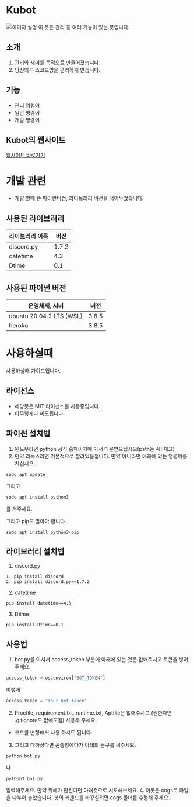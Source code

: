 <!--
MIT License

Copyright (c) 2021 siwoo131

Permission is hereby granted, free of charge, to any person obtaining a copy
of this software and associated documentation files (the "Software"), to deal
in the Software without restriction, including without limitation the rights
to use, copy, modify, merge, publish, distribute, sublicense, and/or sell
copies of the Software, and to permit persons to whom the Software is
furnished to do so, subject to the following conditions:

The above copyright notice and this permission notice shall be included in all
copies or substantial portions of the Software.

THE SOFTWARE IS PROVIDED "AS IS", WITHOUT WARRANTY OF ANY KIND, EXPRESS OR
IMPLIED, INCLUDING BUT NOT LIMITED TO THE WARRANTIES OF MERCHANTABILITY,
FITNESS FOR A PARTICULAR PURPOSE AND NONINFRINGEMENT. IN NO EVENT SHALL THE
AUTHORS OR COPYRIGHT HOLDERS BE LIABLE FOR ANY CLAIM, DAMAGES OR OTHER
LIABILITY, WHETHER IN AN ACTION OF CONTRACT, TORT OR OTHERWISE, ARISING FROM,
OUT OF OR IN CONNECTION WITH THE SOFTWARE OR THE USE OR OTHER DEALINGS IN THE
SOFTWARE.
-->

# Kubot
![이미지 설명](https://cdn.discordapp.com/attachments/713612619591712851/856842495006736414/discord.png)
이 봇은 관리 등 여러 기능이 있는 봇입니다.

## 소개
1. 관리와 재미를 목적으로 만들어졌습니다.
2. 당신의 디스코드방을 편리하게 만듭니다.

## 기능
+ 관리 명령어
+ 일반 명령어
+ 개발 명령어

## Kubot의 웹사이트
[웹사이트 바로가기](https://kubot.netlify.app/)

# 개발 관련
+ 개발 할때 쓴 파이썬버전, 라이브러리 버전을 적어두었습니다.

## 사용된 라이브러리
|라이브러리 이름|버전|
|--|--|
|discord.py|1.7.2|
|datetime|4.3|
|Dtime|0.1|

## 사용된 파이썬 버전
|운영체제, 서버|버전|
|--|--|
|ubuntu 20.04.2 LTS (WSL)|3.8.5|
|heroku|3.8.5|

# 사용하실때
사용하살때 가이드입니다.

## 라이선스
- 해당봇은 MIT 라이선스를 사용중입니다.
- 아무렇게나 써도됩니다.

## 파이썬 설치법
1. 윈도우라면 python 공식 홈페이지에 가서 다운받으십시오(path는 꼭! 체크)
2. 만약 리눅스라면 기본적으로 깔려있을껍니다. 만약 아니라면 아래에 있는 명령어를 치십시오.
```
sudo apt update
```
그리고
```
sudo apt install python3
```
를 쳐주세요.

그리고 pip도 깔아야 합니다.
```
sudo apt install python3-pip
```

## 라이브러리 설치법
1. discord.py
```
1. pip install discord
2. pip install discord.py==1.7.2
```

2. datetime

```
pip install datetime==4.3
```

3. Dtime
```
pip install Dtime==0.1
```

## 사용법
1. bot.py를 여셔서 access_token 부분에 아래에 있는 것은 없애주시고 토큰을 넣어주세요.
```python
access_token = os.environ["BOT_TOKEN"]
```
이렇게
```python
access_token = "Your_bot_token"
```

2. Procfile, requirement.txt, runtime.txt, Aptfile은 없애주시고 (원한다면 .gitignore도 없애도됨) 사용해 주세요.

+ 코드를 변형해서 사용 하셔도 됩니다.

3. 그리고 다하셨다면 콘솔창에다가 아래의 문구를 써주세요.
```
python bot.py
```
나
```
python3 bot.py
```
입력해주세요. 만약 위에가 안된다면 아래것으로 시도해보세요.
4. 이봇은 cogs로 파일을 나누어 놓았습니다. 봇의 커맨드를 바꾸실려면 cogs 폴더를 수정해 주세요.
